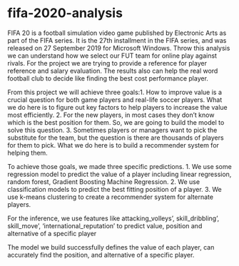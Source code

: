 # fifa-2020-analysis
FIFA 20 is a football simulation video game published by Electronic Arts as part of the FIFA series. It is the 27th installment in the FIFA series, and was released on 27 September 2019 for Microsoft Windows. Throw this analysis we can understand how we select our FUT team for online play against rivals. For the project we are trying to provide a reference for player reference and salary evaluation. The results also can help the real word football club to decide like finding the best cost performance player.

From this project we will achieve three goals:1. How to improve value is a crucial question for both game players and real-life soccer players. What we do here is to figure out key factors to help players to increase the value most efficiently. 2. For the new players, in most cases they don’t know which is the best position for them. So, we are going to build the model to solve this question. 3. Sometimes players or managers want to pick the substitute for the team, but the question is there are thousands of players for them to pick. What we do here is to build a recommender system for helping them. 

To achieve those goals, we made three specific predictions. 1. We use some regression model to predict the value of a player including linear regression, random forest, Gradient Boosting Machine Regression. 2. We use classification models to predict the best fitting position of a player. 3. We use k-means clustering to create a recommender system for alternate players. 

For the inference, we use features like attacking_volleys’, skill_dribbling’, skill_move’, ‘international_reputation’ to predict value, position and alternative of a specific player
 
The model we build successfully defines the value of each player, can accurately find the position, and alternative of a specific player. 
